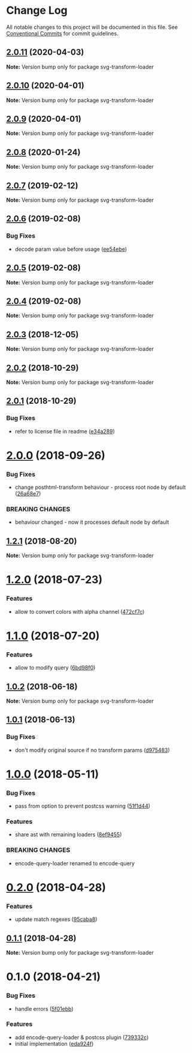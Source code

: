 # Change Log

All notable changes to this project will be documented in this file.
See [Conventional Commits](https://conventionalcommits.org) for commit guidelines.

## [2.0.11](https://github.com/JetBrains/svg-mixer/compare/svg-transform-loader@2.0.10...svg-transform-loader@2.0.11) (2020-04-03)

**Note:** Version bump only for package svg-transform-loader





## [2.0.10](https://github.com/JetBrains/svg-mixer/compare/svg-transform-loader@2.0.7...svg-transform-loader@2.0.10) (2020-04-01)

**Note:** Version bump only for package svg-transform-loader





## [2.0.9](https://github.com/JetBrains/svg-mixer/compare/svg-transform-loader@2.0.7...svg-transform-loader@2.0.9) (2020-04-01)

**Note:** Version bump only for package svg-transform-loader





<a name="2.0.8"></a>
## [2.0.8](https://github.com/JetBrains/svg-mixer/compare/svg-transform-loader@2.0.7...svg-transform-loader@2.0.8) (2020-01-24)




**Note:** Version bump only for package svg-transform-loader

<a name="2.0.7"></a>
## [2.0.7](https://github.com/JetBrains/svg-mixer/compare/svg-transform-loader@2.0.6...svg-transform-loader@2.0.7) (2019-02-12)




**Note:** Version bump only for package svg-transform-loader

<a name="2.0.6"></a>
## [2.0.6](https://github.com/JetBrains/svg-mixer/compare/svg-transform-loader@2.0.5...svg-transform-loader@2.0.6) (2019-02-08)


### Bug Fixes

* decode param value before usage ([ee54ebe](https://github.com/JetBrains/svg-mixer/commit/ee54ebe))




<a name="2.0.5"></a>
## [2.0.5](https://github.com/JetBrains/svg-mixer/compare/svg-transform-loader@2.0.4...svg-transform-loader@2.0.5) (2019-02-08)




**Note:** Version bump only for package svg-transform-loader

<a name="2.0.4"></a>
## [2.0.4](https://github.com/JetBrains/svg-mixer/compare/svg-transform-loader@2.0.3...svg-transform-loader@2.0.4) (2019-02-08)




**Note:** Version bump only for package svg-transform-loader

<a name="2.0.3"></a>
## [2.0.3](https://github.com/JetBrains/svg-mixer/compare/svg-transform-loader@2.0.2...svg-transform-loader@2.0.3) (2018-12-05)




**Note:** Version bump only for package svg-transform-loader

<a name="2.0.2"></a>
## [2.0.2](https://github.com/JetBrains/svg-mixer/compare/svg-transform-loader@2.0.1...svg-transform-loader@2.0.2) (2018-10-29)




**Note:** Version bump only for package svg-transform-loader

<a name="2.0.1"></a>
## [2.0.1](https://github.com/kisenka/svg-mixer/packages/svg-transform-loader/compare/svg-transform-loader@2.0.0...svg-transform-loader@2.0.1) (2018-10-29)


### Bug Fixes

* refer to license file in readme ([e34a289](https://github.com/kisenka/svg-mixer/packages/svg-transform-loader/commit/e34a289))




<a name="2.0.0"></a>
# [2.0.0](https://github.com/kisenka/svg-mixer/packages/svg-transform-loader/compare/svg-transform-loader@1.2.1...svg-transform-loader@2.0.0) (2018-09-26)


### Bug Fixes

* change posthtml-transform behaviour - process root node by default ([26a68e7](https://github.com/kisenka/svg-mixer/packages/svg-transform-loader/commit/26a68e7))


### BREAKING CHANGES

* behaviour changed - now it processes default node by default




<a name="1.2.1"></a>
## [1.2.1](https://github.com/kisenka/svg-mixer/packages/svg-transform-loader/compare/svg-transform-loader@1.2.0...svg-transform-loader@1.2.1) (2018-08-20)




**Note:** Version bump only for package svg-transform-loader

<a name="1.2.0"></a>
# [1.2.0](https://github.com/kisenka/svg-mixer/packages/svg-transform-loader/compare/svg-transform-loader@1.1.0...svg-transform-loader@1.2.0) (2018-07-23)


### Features

* allow to convert colors with alpha channel ([472cf7c](https://github.com/kisenka/svg-mixer/packages/svg-transform-loader/commit/472cf7c))




<a name="1.1.0"></a>
# [1.1.0](https://github.com/kisenka/svg-mixer/packages/svg-transform-loader/compare/svg-transform-loader@1.0.2...svg-transform-loader@1.1.0) (2018-07-20)


### Features

* allow to modify query ([6bd98f0](https://github.com/kisenka/svg-mixer/packages/svg-transform-loader/commit/6bd98f0))




<a name="1.0.2"></a>
## [1.0.2](https://github.com/kisenka/svg-mixer/packages/svg-transform-loader/compare/svg-transform-loader@1.0.1...svg-transform-loader@1.0.2) (2018-06-18)




**Note:** Version bump only for package svg-transform-loader

<a name="1.0.1"></a>
## [1.0.1](https://github.com/kisenka/svg-mixer/packages/svg-transform-loader/compare/svg-transform-loader@1.0.0...svg-transform-loader@1.0.1) (2018-06-13)


### Bug Fixes

* don't modify original source if no transform params ([d975483](https://github.com/kisenka/svg-mixer/packages/svg-transform-loader/commit/d975483))




<a name="1.0.0"></a>
# [1.0.0](https://github.com/kisenka/svg-mixer/packages/svg-transform-loader/compare/svg-transform-loader@0.2.0...svg-transform-loader@1.0.0) (2018-05-11)


### Bug Fixes

* pass from option to prevent postcss warning ([51f1d44](https://github.com/kisenka/svg-mixer/packages/svg-transform-loader/commit/51f1d44))


### Features

* share ast with remaining loaders ([8ef9455](https://github.com/kisenka/svg-mixer/packages/svg-transform-loader/commit/8ef9455))


### BREAKING CHANGES

* encode-query-loader renamed to encode-query




<a name="0.2.0"></a>
# [0.2.0](https://github.com/kisenka/svg-mixer/packages/svg-transform-loader/compare/svg-transform-loader@0.1.1...svg-transform-loader@0.2.0) (2018-04-28)


### Features

* update match regexes ([95caba8](https://github.com/kisenka/svg-mixer/packages/svg-transform-loader/commit/95caba8))




<a name="0.1.1"></a>
## [0.1.1](https://github.com/kisenka/svg-mixer/packages/svg-transform-loader/compare/svg-transform-loader@0.1.0...svg-transform-loader@0.1.1) (2018-04-28)




**Note:** Version bump only for package svg-transform-loader

<a name="0.1.0"></a>
# 0.1.0 (2018-04-21)


### Bug Fixes

* handle errors ([5f01ebb](https://github.com/kisenka/svg-mixer/packages/svg-transform-loader/commit/5f01ebb))


### Features

* add encode-query-loader & postcss plugin ([739332c](https://github.com/kisenka/svg-mixer/packages/svg-transform-loader/commit/739332c))
* initial implementation ([eda924f](https://github.com/kisenka/svg-mixer/packages/svg-transform-loader/commit/eda924f))
